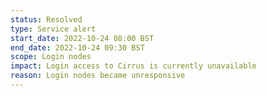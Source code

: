```yaml
---
status: Resolved
type: Service alert
start_date: 2022-10-24 08:00 BST
end_date: 2022-10-24 09:30 BST
scope: Login nodes
impact: Login access to Cirrus is currently unavailable 
reason: Login nodes became unresponsive
---
```



